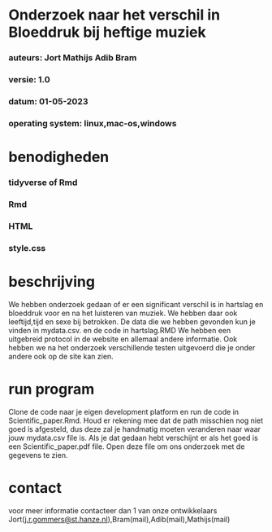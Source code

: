 # Onderzoek naar het verschil in Bloeddruk bij heftige muziek

### auteurs: Jort Mathijs Adib Bram
### versie: 1.0
### datum: 01-05-2023
### operating system: linux,mac-os,windows

# benodigheden
### tidyverse of Rmd
### Rmd
### HTML
### style.css

# beschrijving
We hebben onderzoek gedaan of er een significant verschil is in hartslag en bloeddruk voor en na het luisteren van muziek. We hebben daar ook leeftijd,tijd en sexe bij betrokken.
De data die we hebben gevonden kun je vinden in mydata.csv. en de code in hartslag.RMD
We hebben een uitgebreid protocol in de website en allemaal andere informatie.
Ook hebben we na het onderzoek verschillende testen uitgevoerd die je onder andere ook op de site kan zien.


# run program
Clone de code naar je eigen development platform en run de code in Scientific_paper.Rmd.
Houd er rekening mee dat de path misschien nog niet goed is afgesteld, dus deze zal je handmatig moeten veranderen naar waar jouw mydata.csv file is.
Als je dat gedaan hebt verschijnt er als het goed is een Scientific_paper.pdf file.
Open deze file om ons onderzoek met de gegevens te zien.



# contact
voor meer informatie contacteer dan 1 van onze ontwikkelaars Jort(j.r.gommers@st.hanze.nl),Bram(mail),Adib(mail),Mathijs(mail)
